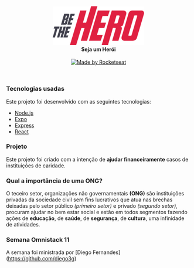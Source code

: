 <h4 align="center">
<img src="./mobile/src/assets/logo@3x.png" width="250px" /><br>
 <b>Seja um Herói</b> 
</h4>
<p align="center">
  <a href="https://rocketseat.com.br">
    <img alt="Made by Rocketseat" src="https://img.shields.io/badge/made%20by-Rocketseat-red">
  </a>
</p>

<br>

### Tecnologias usadas
Este projeto foi desenvolvido com as seguintes tecnologias:
- [Node.js](https://nodejs.org/en/)
- [Expo](https://expo.io/)
- [Express](https://expressjs.com/pt-br/)
- [React](https://pt-br.reactjs.org/)


### Projeto

Este projeto foi criado com a intenção de <b>ajudar financeiramente</b> casos de instituições de caridade.

### Qual a importância de uma ONG?

O teceiro setor, organizações não governamentais <b>(ONG)</b> são instituições privadas da sociedade civil sem fins lucrativos que atua nas brechas deixadas pelo setor público <i>(primeiro setor)</i> e privado <i>(segundo setor)</i>, procuram ajudar no bem estar social e estão em todos segmentos fazendo ações de <b>educação</b>, de <b>saúde</b>, de <b>segurança</b>, de <b>cultura</b>, uma infinidade de atividades. 


### Semana Omnistack 11

A semana foi ministrada por [Diego Fernandes] (https://github.com/diego3g)

